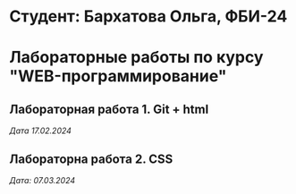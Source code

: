 # Студент: Бархатова Ольга, ФБИ-24

# Лабораторные работы по курсу "WEB-программирование"

## Лабораторная работа 1. Git + html

*Дата 17.02.2024*

## Лабораторна работа 2. CSS
*Дата: 07.03.2024*
